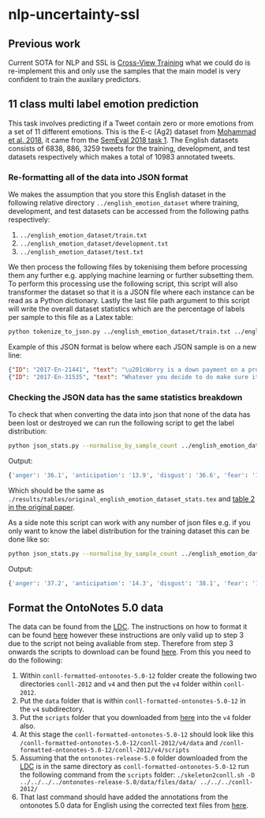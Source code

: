 # nlp-uncertainty-ssl

## Previous work
Current SOTA for NLP and SSL is [Cross-View Training](https://www.aclweb.org/anthology/D18-1217) what we could do is re-implement this and only use the samples that the main model is very confident to train the auxilary predictors.

## 11 class multi label emotion prediction
This task involves predicting if a Tweet contain zero or more emotions from a set of 11 different emotions. This is the E-c (Ag2) dataset from [Mohammad et al. 2018](http://saifmohammad.com/WebDocs/semeval2018-task1.pdf), it came from the [SemEval 2018 task 1](https://competitions.codalab.org/competitions/17751#learn_the_details-overview). The English datasets consists of 6838, 886, 3259 tweets for the training, development, and test datasets respectively which makes a total of 10983 annotated tweets.

### Re-formatting all of the data into JSON format

We makes the assumption that you store this English dataset in the following relative directory `../english_emotion_dataset` where training, development, and test datasets can be accessed from the following paths respectively:
1. `../english_emotion_dataset/train.txt`
2. `../english_emotion_dataset/development.txt`
3. `../english_emotion_dataset/test.txt`

We then process the following files by tokenising them before processing them any further e.g. applying machine learning or further subsetting them. To perform this processing use the following script, this script will also transformer the dataset so that it is a JSON file where each instance can be read as a Python dictionary. Lastly the last file path argument to this script will write the overall dataset statistics which are the percentage of labels per sample to this file as a Latex table:

``` bash
python tokenize_to_json.py ../english_emotion_dataset/train.txt ../english_emotion_dataset/development.txt ../english_emotion_dataset/test.txt ./results/tables/original_english_emotion_dataset_stats.tex
```
Example of this JSON format is below where each JSON sample is on a new line:
``` json
{"ID": "2017-En-21441", "text": "\u201cWorry is a down payment on a problem you may never have'. \u00a0Joyce Meyer.  #motivation #leadership #worry", "tokens": ["\u201c", "Worry", "is", "a", "down", "payment", "on", "a", "problem", "you", "may", "never", "have", "'", ".", "Joyce", "Meyer", ".", "#", "motivation", "#", "leadership", "#", "worry"], "labels": ["anticipation", "optimism", "trust"]}
{"ID": "2017-En-31535", "text": "Whatever you decide to do make sure it makes you #happy.", "tokens": ["Whatever", "you", "decide", "to", "do", "make", "sure", "it", "makes", "you", "#", "happy", "."], "labels": ["joy", "love", "optimism"]}
```

### Checking the JSON data has the same statistics breakdown
To check that when converting the data into json that none of the data has been lost or destroyed we can run the following script to get the label distribution:
``` bash
python json_stats.py --normalise_by_sample_count ../english_emotion_dataset/train.json ../english_emotion_dataset/development.json ../english_emotion_dataset/test.json
```
Output:
``` python
{'anger': '36.1', 'anticipation': '13.9', 'disgust': '36.6', 'fear': '16.8', 'joy': '39.3', 'love': '12.3', 'neutral': '2.7', 'optimism': '31.3', 'pessimism': '11.6', 'sadness': '29.4', 'surprise': '5.2', 'trust': '5.0'}
```
Which should be the same as `./results/tables/original_english_emotion_dataset_stats.tex` and [table 2 in the original paper](http://saifmohammad.com/WebDocs/semeval2018-task1.pdf).

As a side note this script can work with any number of json files e.g. if you only want to know the label distribution for the training dataset this can be done like so:
``` bash
python json_stats.py --normalise_by_sample_count ../english_emotion_dataset/train.json
```
Output:
``` python
{'anger': '37.2', 'anticipation': '14.3', 'disgust': '38.1', 'fear': '18.2', 'joy': '36.2', 'love': '10.2', 'neutral': '3.0', 'optimism': '29.0', 'pessimism': '11.6', 'sadness': '29.4', 'surprise': '5.3', 'trust': '5.2'}
```


## Format the OntoNotes 5.0 data
The data can be found from the [LDC](https://catalog.ldc.upenn.edu/LDC2013T19). The instructions on how to format it can be found [here](https://cemantix.org/data/ontonotes.html) however these instructions are only valid up to step 3 due to the script not being avaliable from step. Therefore from step 3 onwards the scripts to download can be found [here](http://conll.cemantix.org/2012/data.html). From this you need to do the following:
1. Within `conll-formatted-ontonotes-5.0-12` folder create the following two directories `conll-2012` and `v4` and then put the `v4` folder within `conll-2012`.
2. Put the `data` folder that is within `conll-formatted-ontonotes-5.0-12` in the `v4` subdirectory.
3. Put the `scripts` folder that you downloaded from [here](http://conll.cemantix.org/2012/data.html) into the `v4` folder also.
4. At this stage the `conll-formatted-ontonotes-5.0-12` should look like this `/conll-formatted-ontonotes-5.0-12/conll-2012/v4/data` and `/conll-formatted-ontonotes-5.0-12/conll-2012/v4/scripts`
5. Assuming that the `ontonotes-release-5.0` folder downloaded from the [LDC](https://catalog.ldc.upenn.edu/LDC2013T19) is in the same directory as `conll-formatted-ontonotes-5.0-12` run the following command from the `scripts` folder: `./skeleton2conll.sh -D ../../../../ontonotes-release-5.0/data/files/data/ ../../../conll-2012/`
6. That last command should have added the annotations from the ontonotes 5.0 data for English using the corrected text files from [here](https://github.com/ontonotes/conll-formatted-ontonotes-5.0/releases/tag/v12).

